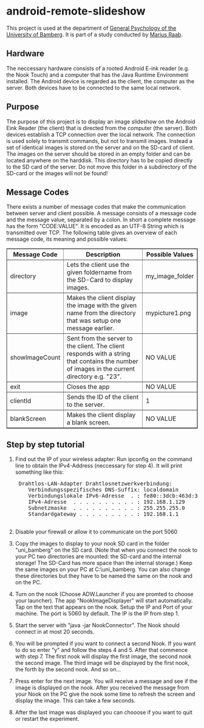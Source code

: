 android-remote-slideshow
========================

This project is used at the department of [General Psychology of the University of Bamberg](http://www.uni-bamberg.de/allgpsych/). It is part of a study conducted by [Marius Raab](http://www.uni-bamberg.de/allgpsych/wissenschaftliche-mitarbeiter/marius-raab/). 

Hardware
---
The neccessary hardware consists of a rooted Android E-ink reader (e.g. the Nook Touch) and a computer that has the Java Runtime Environment installed. The Android device is regarded as the client, the computer as the server. Both devices have to be connected to the same local network.

Purpose
---
The purpose of this project is to display an image slideshow on the Android Eink Reader (the client) that is directed from the computer (the server). Both devices establish a TCP connection over the local network. The connection is used solely to transmit commands, but not to transmit images. Instead a set of identical images is stored on the server and on the SD-card of client. The images on the server should be stored in an empty folder and can be located anywhere on the harddisk. This directory has to be copied directly to the SD card of the server. Do not move this folder in a subdirectory of the SD-card or the images will not be found!

Message Codes
---
There exists a number of message codes that make the communication between server and client possible. A message consists of a message code and the message value, separated by a colon. In short a complete message has the form "CODE:VALUE". It is encoded as an UTF-8 String which is transmitted over TCP. The following table gives an overview of each message code, its meaning and possible values:

<table border="1">
	<tr>
		<th>Message Code</th><th>Description</th><th>Possible Values</th>
	</tr>
	<tr>
		<td>directory</td><td>Lets the client use the given foldername from the SD-Card to display images.</td><td>my_image_folder</td>
	</tr>
	<tr>
		<td>image</td><td>Makes the client display the image with the given name from the directory that was setup one message earlier.</td><td>mypicture1.png</td>
	</tr>
	<tr>
		<td>showImageCount</td><td>Sent from the server to the client. The client responds with a string that contains the number of images in the current directory e.g. "23".</td><td>NO VALUE</td>
	</tr>
	<tr>
		<td>exit</td><td>Closes the app</td><td>NO VALUE</td>
	</tr>
	<tr>
		<td>clientId</td><td>Sends the ID of the client to the server.</td><td>1</td>
	</tr>
	<tr>
		<td>blankScreen</td><td>Makes the client display a blank screen.</td><td>NO VALUE</td>
	</tr>
</table>


Step by step tutorial
---
1. Find out the IP of your wireless adapter:
Run ipconfig on the command line to obtain the IPv4-Address (neccessary for step 4). It will print something like this:

	<pre>
	Drahtlos-LAN-Adapter Drahtlosnetzwerkverbindung:
	   Verbindungsspezifisches DNS-Suffix: localdomain
	   Verbindungslokale IPv6-Adresse  . : fe80::3dcb:463d:3687:6331%12
	   IPv4-Adresse  . . . . . . . . . . : 192.168.1.129
	   Subnetzmaske  . . . . . . . . . . : 255.255.255.0
	   Standardgateway . . . . . . . . . : 192.168.1.1
	</pre>

2. Disable your firewall or allow it to communicate on the port 5060

3. Copy the images to display to your nook SD card in the folder "uni_bamberg" on the SD card. (Note that when you connect the nook to your PC two directories are mounted: the SD-card and the internal storage! The SD-Card has more space than the internal storage.) Keep the same images on your PC at C:\uni_bamberg. You can also change these directories but they have to be named the same on the nook and on the PC.

4. Turn on the nook (Choose ADW.Launcher if you are promted to choose your launcher). The app "NookImageDisplayer" will start automatically. Tap on the text that appears on the nook. Setup the IP and Port of your machine. The port is 5060 by default. The IP is the IP from step 1.

5. Start the server with "java -jar NookConnector". The Nook should connect in at most 20 seconds.

6. You will be prompted if you want to connect a second Nook. If you want to do so enter "y" and follow the steps 4 and 5. After that commence with step 7. The first nook will display the first image, the second nook the second image. The third image will be displayed by the first nook, the forth by the second nook. And so on...

7. Press enter for the next image. You will receive a message and see if the image is displayed on the nook. After you received the message from your Nook on the PC give the nook some time to refresh the screen and display the image. This can take a few seconds.

8. After the last image was displayed you can chooose if you want to quit or restart the experiment.